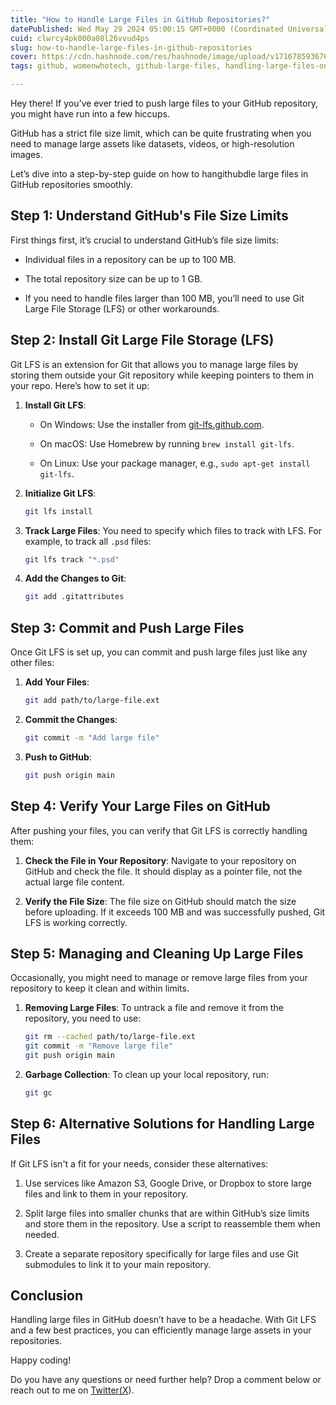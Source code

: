 ```yaml
---
title: "How to Handle Large Files in GitHub Repositories?"
datePublished: Wed May 29 2024 05:00:15 GMT+0000 (Coordinated Universal Time)
cuid: clwrcy4pk000a08l26vvud4ps
slug: how-to-handle-large-files-in-github-repositories
cover: https://cdn.hashnode.com/res/hashnode/image/upload/v1716785936761/219a6cb3-fd23-4393-8f27-a94591b5708e.png
tags: github, womenwhotech, github-large-files, handling-large-files-on-github

---
```


Hey there! If you’ve ever tried to push large files to your GitHub repository, you might have run into a few hiccups.

GitHub has a strict file size limit, which can be quite frustrating when you need to manage large assets like datasets, videos, or high-resolution images.

Let’s dive into a step-by-step guide on how to hangithubdle large files in GitHub repositories smoothly.

## Step 1: Understand GitHub's File Size Limits

First things first, it’s crucial to understand GitHub’s file size limits:

* Individual files in a repository can be up to 100 MB.
    
* The total repository size can be up to 1 GB.
    
* If you need to handle files larger than 100 MB, you’ll need to use Git Large File Storage (LFS) or other workarounds.
    

## Step 2: Install Git Large File Storage (LFS)

Git LFS is an extension for Git that allows you to manage large files by storing them outside your Git repository while keeping pointers to them in your repo. Here’s how to set it up:

1. **Install Git LFS**:
    
    * On Windows: Use the installer from [git-lfs.github.com](http://git-lfs.github.com).
        
    * On macOS: Use Homebrew by running `brew install git-lfs`.
        
    * On Linux: Use your package manager, e.g., `sudo apt-get install git-lfs`.
        
2. **Initialize Git LFS**:
    
    ```sh
    git lfs install
    ```
    
3. **Track Large Files**: You need to specify which files to track with LFS. For example, to track all `.psd` files:
    
    ```sh
    git lfs track "*.psd"
    ```
    
4. **Add the Changes to Git**:
    
    ```sh
    git add .gitattributes
    ```
    

## Step 3: Commit and Push Large Files

Once Git LFS is set up, you can commit and push large files just like any other files:

1. **Add Your Files**:
    
    ```sh
    git add path/to/large-file.ext
    ```
    
2. **Commit the Changes**:
    
    ```sh
    git commit -m "Add large file"
    ```
    
3. **Push to GitHub**:
    
    ```sh
    git push origin main
    ```
    

## Step 4: Verify Your Large Files on GitHub

After pushing your files, you can verify that Git LFS is correctly handling them:

1. **Check the File in Your Repository**: Navigate to your repository on GitHub and check the file. It should display as a pointer file, not the actual large file content.
    
2. **Verify the File Size**: The file size on GitHub should match the size before uploading. If it exceeds 100 MB and was successfully pushed, Git LFS is working correctly.
    

## Step 5: Managing and Cleaning Up Large Files

Occasionally, you might need to manage or remove large files from your repository to keep it clean and within limits.

1. **Removing Large Files**: To untrack a file and remove it from the repository, you need to use:
    
    ```sh
    git rm --cached path/to/large-file.ext
    git commit -m "Remove large file"
    git push origin main
    ```
    
2. **Garbage Collection**: To clean up your local repository, run:
    
    ```sh
    git gc
    ```
    

## Step 6: Alternative Solutions for Handling Large Files

If Git LFS isn't a fit for your needs, consider these alternatives:

1. Use services like Amazon S3, Google Drive, or Dropbox to store large files and link to them in your repository.
    
2. Split large files into smaller chunks that are within GitHub’s size limits and store them in the repository. Use a script to reassemble them when needed.
    
3. Create a separate repository specifically for large files and use Git submodules to link it to your main repository.
    

## Conclusion

Handling large files in GitHub doesn’t have to be a headache. With Git LFS and a few best practices, you can efficiently manage large assets in your repositories.

Happy coding!

Do you have any questions or need further help? Drop a comment below or reach out to me on [Twitter(X](https://x.com/fanny_codes)).